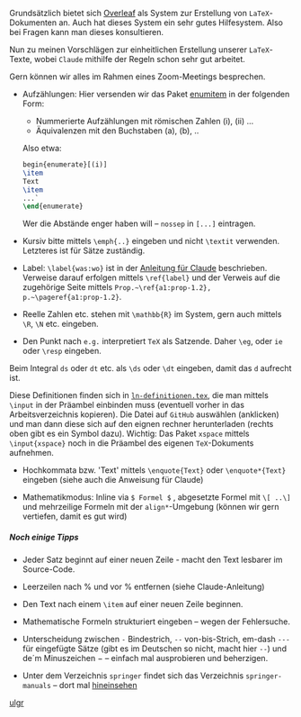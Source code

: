 Grundsätzlich bietet sich [Overleaf](https://www.overleaf.com/) als System zur Erstellung von `LaTeX`-Dokumenten an. Auch hat dieses System ein sehr gutes Hilfesystem. Also bei Fragen kann man dieses konsultieren.

Nun zu meinen Vorschlägen zur einheitlichen Erstellung unserer `LaTeX`- Texte, wobei `Claude` mithilfe der Regeln schon sehr gut arbeitet.	 

Gern können wir alles im Rahmen eines Zoom-Meetings besprechen.

- Aufzählungen: Hier versenden wir das Paket [enumitem](https://ctan.org/pkg/translation-enumitem-de) in der folgenden Form:

  * Nummerierte Aufzählungen mit römischen Zahlen (i), (ii) ...
  * Äquivalenzen mit den Buchstaben (a), (b), ..

  Also etwa:

  ```latex
  begin{enumerate}[(i)]
  \item
  Text
  \item
  ...`
  \end{enumerate}
  ```
  
  Wer die Abstände enger haben will – `nossep` in `[...]` eintragen.
  
- Kursiv bitte mittels `\emph{..}` eingeben und nicht `\textit` verwenden. Letzteres ist für Sätze zuständig.

- Label: `\label{was:wo}` ist in der [Anleitung für Claude](https://github.com/ugroh/AGFA-LN-POS/blob/main/anleitung-claude.md) beschrieben. Verweise darauf erfolgen mittels `\ref{label}` und der Verweis auf die zugehörige Seite mittels `Prop.~\ref{a1:prop-1.2}, p.~\pageref{a1:prop-1.2}`. 

- Reelle Zahlen etc. stehen mit `\mathbb{R}` im System, gern auch mittels `\R`, `\N` etc. eingeben.

- Den Punkt nach `e.g.` interpretiert `TeX` als Satzende. Daher `\eg`, oder `ie` oder `\resp` eingeben. 

Beim Integral `ds` oder `dt` etc. als `\ds` oder `\dt` eingeben, damit das `d` aufrecht ist. 

Diese Definitionen finden sich in [`ln-definitionen.tex`](https://github.com/ugroh/AGFA-LN-POS/tree/main/author-test/preamble), die man mittels `\input` in der Präambel einbinden muss (eventuell vorher in das Arbeitsverzeichnis kopieren). Die Datei auf `GitHub` auswählen (anklicken) und man dann diese sich auf den eignen rechner herunterladen (rechts oben gibt es ein Symbol dazu).  Wichtig: Das Paket `xspace` mittels `\input{xspace}` noch in die Präambel des eigenen `TeX`-Dokuments aufnehmen. 

- Hochkommata bzw. 'Text' mittels `\enquote{Text}` oder `\enquote*{Text}` eingeben (siehe auch die Anweisung für Claude)

- Mathematikmodus: Inline via `$ Formel $` , abgesetzte Formel mit `\[ ..\]` und mehrzeilige Formeln mit der `align*`-Umgebung (können wir gern vertiefen, damit es gut wird)

##### Noch einige Tipps

- Jeder Satz beginnt auf einer neuen Zeile - macht den Text lesbarer im Source-Code.

- Leerzeilen nach % und vor % entfernen (siehe Claude-Anleitung)

- Den Text nach einem `\item` auf einer neuen Zeile beginnen.

- Mathematische Formeln strukturiert eingeben – wegen der Fehlersuche.

- Unterscheidung zwischen `-` Bindestrich, `--` von-bis-Strich, em-dash `---` für eingefügte Sätze (gibt es im Deutschen so nicht, macht hier `--`) und de´m Minuszeichen $-$ – einfach mal ausprobieren und beherzigen. 

- Unter dem Verzeichnis `springer` findet sich das Verzeichnis `springer-manuals` – dort mal [hineinsehen](https://github.com/ugroh/AGFA-LN-POS/tree/main/springer/springer-manuals)

[ulgr](ulgr@math.uni-tuebingen.de)





